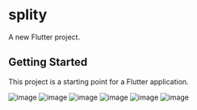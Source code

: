 # splity

A new Flutter project.

## Getting Started

This project is a starting point for a Flutter application.

![image](https://user-images.githubusercontent.com/76595515/176007729-387932af-f6d0-4c0d-8bfe-8f76eeb885e3.png)
![image](https://user-images.githubusercontent.com/76595515/176007822-e04589ca-8a78-4441-a738-b220ed60b253.png)
![image](https://user-images.githubusercontent.com/76595515/176007862-14d987ab-7e50-4162-8c65-81aec79a17e8.png)
![image](https://user-images.githubusercontent.com/76595515/176007952-77675295-b4ab-4961-af2e-07f582475a6c.png)
![image](https://user-images.githubusercontent.com/76595515/176008054-cd67c1cc-c3de-475f-a48a-29d1199c195c.png)
![image](https://user-images.githubusercontent.com/76595515/176008134-9ebfe639-04f8-4c03-bae0-548c8b1d145d.png)
